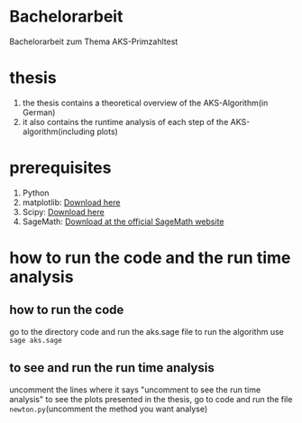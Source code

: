 # Bachelorarbeit
Bachelorarbeit zum Thema AKS-Primzahltest

# thesis 
1. the thesis contains a theoretical overview of the AKS-Algorithm(in German) 
2. it also contains the runtime analysis of each step of the AKS-algorithm(including plots)


# prerequisites
1. Python
2. matplotlib: [Download here](https://matplotlib.org/tutorials/index.html)
3. Scipy: [Download here](https://www.scipy.org/)
2. SageMath: [Download at the official SageMath website](https://www.sagemath.org/)

# how to run the code and the run time analysis 
## how to run the code
go to the directory code and run the aks.sage file to run the algorithm use `sage aks.sage`
## to see and run the run time analysis
uncomment the lines where it says "uncomment to see the run time analysis"
to see the plots presented in the thesis, go to code and run the file `newton.py`(uncomment the method you want analyse)   
